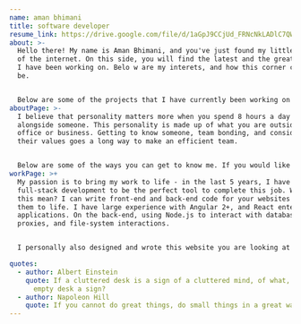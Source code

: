 ```yaml
---
name: aman bhimani
title: software developer
resume_link: https://drive.google.com/file/d/1aGpJ9CCjUd_FRNcNkLADlC7QW9BNI5Df/view?usp=sharing
about: >-
  Hello there! My name is Aman Bhimani, and you've just found my little corner
  of the internet. On this side, you will find the latest and the greatest that
  I have been working on. Belo w are my interets, and how this corner came to
  be. 


  Below are some of the projects that I have currently been working on or completed in the past. Some of my hobbies include teaching and inspiring individuals interested in the STEM field, so if you have any questions, please feel free to reach out to me in any way possible & convenient.
aboutPage: >-
  I believe that personality matters more when you spend 8 hours a day working
  alongside someone. This personality is made up of what you are outside of your
  office or business. Getting to know someone, team bonding, and considering
  their values goes a long way to make an efficient team.


  Below are some of the ways you can get to know me. If you would like to comment on any of these - please feel free to reach out and have a chat (button at the top right)!
workPage: >+
  My passion is to bring my work to life - in the last 5 years, I have found
  full-stack development to be the perfect tool to complete this job. What does
  this mean? I can write front-end and back-end code for your websites and bring
  them to life. I have large experience with Angular 2+, and React enterprise
  applications. On the back-end, using Node.js to interact with databases, APIs,
  proxies, and file-system interactions.


  I personally also designed and wrote this website you are looking at - to display some of my other work.

quotes:
  - author: Albert Einstein
    quote: If a cluttered desk is a sign of a cluttered mind, of what, then, is an
      empty desk a sign?
  - author: Napoleon Hill
    quote: If you cannot do great things, do small things in a great way.
---
```

